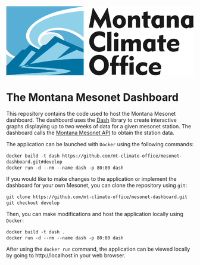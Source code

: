 ![MCO Logo](./app/assets/MCO_logo.svg)
# The Montana Mesonet Dashboard



This repository contains the code used to host the Montana Mesonet dashboard. The dashboard uses the [Dash](https://plotly.com/dash) library to create interactive graphs displaying up to two weeks of data for a given mesonet station. The dashboard calls the [Montana Mesonet API](https://mesonet.climate.umt.edu/api/v2/docs) to obtain the station data. 

The application can be launched with `Docker` using the following commands:

    docker build -t dash https://github.com/mt-climate-office/mesonet-dashboard.git#develop
    docker run -d --rm --name dash -p 80:80 dash

If you would like to make changes to the application or implement the dashboard for your own Mesonet, you can clone the repository using `git`:

    git clone https://github.com/mt-climate-office/mesonet-dashboard.git
    git checkout develop

Then, you can make modifications and host the application locally using `Docker`:

    docker build -t dash .
    docker run -d --rm --name dash -p 80:80 dash

After using the `docker run` command, the application can be viewed locally by going to http://localhost in your web browser. 